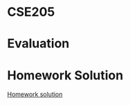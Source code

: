 # CSE205

# Evaluation

# Homework Solution

[Homework solution](https://github.com/bxinformations/BX-information/tree/main/CS/CSE205)